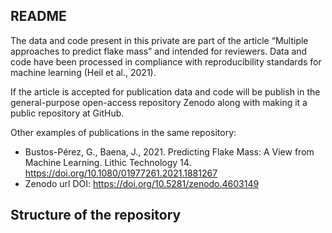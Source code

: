 ## README

The data and code present in this private are part of the article
“Multiple approaches to predict flake mass” and intended for reviewers.
Data and code have been processed in compliance with reproducibility
standards for machine learning (Heil et al., 2021).

If the article is accepted for publication data and code will be publish
in the general-purpose open-access repository Zenodo along with making
it a public repository at GitHub.

Other examples of publications in the same repository:

-   Bustos-Pérez, G., Baena, J., 2021. Predicting Flake Mass: A View
    from Machine Learning. Lithic Technology 14.
    <https://doi.org/10.1080/01977261.2021.1881267>  
-   Zenodo url DOI: <https://doi.org/10.5281/zenodo.4603149>

## Structure of the repository
